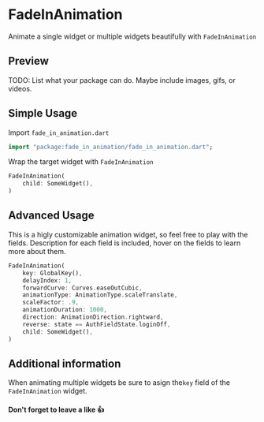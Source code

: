 <!--
This README describes the package. If you publish this package to pub.dev,
this README's contents appear on the landing page for your package.

For information about how to write a good package README, see the guide for
[writing package pages](https://dart.dev/tools/pub/writing-package-pages).

For general information about developing packages, see the Dart guide for
[creating packages](https://dart.dev/guides/libraries/create-packages)
and the Flutter guide for
[developing packages and plugins](https://flutter.dev/to/develop-packages).
-->

# FadeInAnimation
Animate a single widget or multiple widgets beautifully with `FadeInAnimation`

## Preview

TODO: List what your package can do. Maybe include images, gifs, or videos.


## Simple Usage

Import `fade_in_animation.dart`

```dart
import "package:fade_in_animation/fade_in_animation.dart";
```

Wrap the target widget with `FadeInAnimation`
```dart
FadeInAnimation(
    child: SomeWidget(),
)
```

## Advanced Usage
This is a higly customizable animation widget, so feel free to play with the fields.
Description for each field is included, hover on the fields to learn more about them.
```dart
FadeInAnimation(
    key: GlobalKey(),
    delayIndex: 1,
    forwardCurve: Curves.easeOutCubic,
    animationType: AnimationType.scaleTranslate,
    scaleFactor: .9,
    animationDuration: 1000,
    direction: AnimationDirection.rightward,
    reverse: state == AuthFieldState.loginOff,
    child: SomeWidget(),
)
```


## Additional information
When animating multiple widgets be sure to asign the`key` field of the `FadeInAnimation` widget.

#### Don't forget to leave a like 👍
